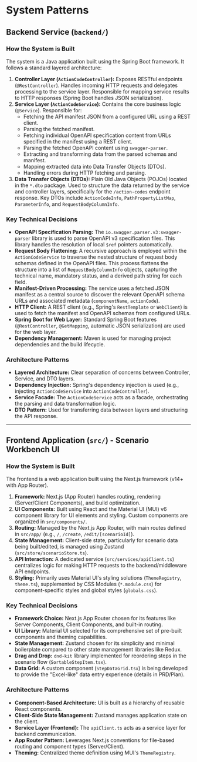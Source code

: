 # System Patterns

## Backend Service (`backend/`)

### How the System is Built

The system is a Java application built using the Spring Boot framework. It follows a standard layered architecture:

1.  **Controller Layer (`ActionCodeController`):** Exposes RESTful endpoints (`@RestController`). Handles incoming HTTP requests and delegates processing to the service layer. Responsible for mapping service results to HTTP responses (Spring Boot handles JSON serialization).
2.  **Service Layer (`ActionCodeService`):** Contains the core business logic (`@Service`). Responsible for:
    *   Fetching the API manifest JSON from a configured URL using a REST client.
    *   Parsing the fetched manifest.
    *   Fetching individual OpenAPI specification content from URLs specified in the manifest using a REST client.
    *   Parsing the fetched OpenAPI content using `swagger-parser`.
    *   Extracting and transforming data from the parsed schemas and manifest.
    *   Mapping extracted data into Data Transfer Objects (DTOs).
    *   Handling errors during HTTP fetching and parsing.
3.  **Data Transfer Objects (DTOs):** Plain Old Java Objects (POJOs) located in the `*.dto` package. Used to structure the data returned by the service and controller layers, specifically for the `/action-codes` endpoint response. Key DTOs include `ActionCodeInfo`, `PathPropertyListMap`, `ParameterInfo`, and `RequestBodyColumnInfo`.

### Key Technical Decisions

*   **OpenAPI Specification Parsing:** The `io.swagger.parser.v3:swagger-parser` library is used to parse OpenAPI v3 specification files. This library handles the resolution of local `$ref` pointers automatically.
*   **Request Body Flattening:** A recursive approach is employed within the `ActionCodeService` to traverse the nested structure of request body schemas defined in the OpenAPI files. This process flattens the structure into a list of `RequestBodyColumnInfo` objects, capturing the technical name, mandatory status, and a derived path string for each field.
*   **Manifest-Driven Processing:** The service uses a fetched JSON manifest as a central source to discover the relevant OpenAPI schema URLs and associated metadata (`componentName`, `actionCode`).
*   **HTTP Client:** A REST client (e.g., Spring's `RestTemplate` or `WebClient`) is used to fetch the manifest and OpenAPI schemas from configured URLs.
*   **Spring Boot for Web Layer:** Standard Spring Boot features (`@RestController`, `@GetMapping`, automatic JSON serialization) are used for the web layer.
*   **Dependency Management:** Maven is used for managing project dependencies and the build lifecycle.

### Architecture Patterns

*   **Layered Architecture:** Clear separation of concerns between Controller, Service, and DTO layers.
*   **Dependency Injection:** Spring's dependency injection is used (e.g., injecting `ActionCodeService` into `ActionCodeController`).
*   **Service Facade:** The `ActionCodeService` acts as a facade, orchestrating the parsing and data transformation logic.
*   **DTO Pattern:** Used for transferring data between layers and structuring the API response.

---

## Frontend Application (`src/`) - Scenario Workbench UI

### How the System is Built

The frontend is a web application built using the Next.js framework (v14+ with App Router).

1.  **Framework:** Next.js (App Router) handles routing, rendering (Server/Client Components), and build optimization.
2.  **UI Components:** Built using React and the Material UI (MUI) v6 component library for UI elements and styling. Custom components are organized in `src/components/`.
3.  **Routing:** Managed by the Next.js App Router, with main routes defined in `src/app/` (e.g., `/`, `/create`, `/edit/[scenarioId]`).
4.  **State Management:** Client-side state, particularly for scenario data being built/edited, is managed using Zustand (`src/store/scenarioStore.ts`).
5.  **API Interaction:** A dedicated service (`src/services/apiClient.ts`) centralizes logic for making HTTP requests to the backend/middleware API endpoints.
6.  **Styling:** Primarily uses Material UI's styling solutions (`ThemeRegistry`, `theme.ts`), supplemented by CSS Modules (`*.module.css`) for component-specific styles and global styles (`globals.css`).

### Key Technical Decisions

*   **Framework Choice:** Next.js App Router chosen for its features like Server Components, Client Components, and built-in routing.
*   **UI Library:** Material UI selected for its comprehensive set of pre-built components and theming capabilities.
*   **State Management:** Zustand chosen for its simplicity and minimal boilerplate compared to other state management libraries like Redux.
*   **Drag and Drop:** `dnd-kit` library implemented for reordering steps in the scenario flow (`SortableStepItem.tsx`).
*   **Data Grid:** A custom component (`StepDataGrid.tsx`) is being developed to provide the "Excel-like" data entry experience (details in PRD/Plan).

### Architecture Patterns

*   **Component-Based Architecture:** UI is built as a hierarchy of reusable React components.
*   **Client-Side State Management:** Zustand manages application state on the client.
*   **Service Layer (Frontend):** The `apiClient.ts` acts as a service layer for backend communication.
*   **App Router Pattern:** Leverages Next.js conventions for file-based routing and component types (Server/Client).
*   **Theming:** Centralized theme definition using MUI's `ThemeRegistry`.
